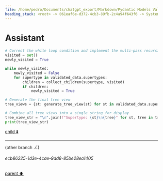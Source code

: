 ```yaml
---
file: /home/pedro/Documents/chatgpt_export/Markdown/Pydantic Models Validate Grammar.md
heading_stack: <root> -> 061eaf6e-d372-4cb3-89fb-2c4a94f643f6 -> System -> cc0cd000-c5d4-4660-bc2e-8fe013b3c090 -> System -> aaa29d07-977b-4c5b-84ea-2dbd6660aa55 -> User -> Basic Info -> Internal Nodes -> Task -> a59e5ca8-0836-43aa-95ae-557da12f334d -> Tool -> df057f39-09fe-452a-a373-0e8af0517ed8 -> Assistant -> eac7e948-a00f-48dc-9291-b50e427443d8 -> Tool -> 269ca8b2-1769-4ac8-8a5d-deb74bea2c07 -> Assistant -> f12a4d59-1929-403d-abba-eb91897bd209 -> Assistant -> 7a1efd11-fe1f-45ce-8b70-9980dd6701b5 -> Tool -> d2cd1215-a1ae-4c2a-b2e0-8fdba68f2e90 -> Assistant -> a37fa0ec-cfd0-4c94-9569-4b2f95e88c3b -> Assistant -> 2cc0efdf-d6d5-4231-bbfc-49f199cba9b3 -> Tool -> 1a5fb753-2396-462e-8a40-245073e84638 -> Assistant -> aaa214e6-f126-4374-aa7a-a864d4a4a650 -> User -> c9a1a2b6-9829-4136-84a4-7fb52290ecc2 -> Assistant -> 0aac7ebc-176b-4f59-8385-8754815705e0 -> Tool -> 90c0afda-35b5-4d6c-b767-652a10ec7009 -> Assistant -> aaa251f8-f462-4594-a7f4-5110ef19aa88 -> User -> 6f4a1dde-3ce3-4099-8dba-56f8f2ecce2e -> Assistant -> 06d698da-0d98-48ba-8744-ea08aeb456a5 -> Tool -> 91c2c938-df80-4721-9821-48906b31862c -> Assistant -> aaa2bc5d-a4c0-4982-907a-b33f5407edf6 -> User -> a2c08485-4965-42e5-9297-a02f55ebe428 -> Assistant -> adbaeae2-7686-4bd8-a984-217f8adb12f8 -> Tool -> 8fd7c313-58e6-4151-b647-c80fa34c4a77 -> Assistant -> aaa23544-1053-4bfa-8cd2-0ee10a09de03 -> User -> e3569785-9e36-4f56-b9f4-aac6c4ece636 -> Assistant -> bff1d3d5-822f-4a91-a2d9-475d5930d718 -> Tool -> b9a775e9-19be-40dd-8b3e-e0052d643237 -> Assistant -> b2094f78-f968-4f15-b6e8-00bbbaeae587 -> Assistant
---
```

# Assistant

```python
# Correct the while loop condition and implement the multi-pass recursion again
visited = set()
newly_visited = True

while newly_visited:
    newly_visited = False
    for supertype in validated_data.supertypes:
        children = collect_children(supertype, visited)
        if children:
            newly_visited = True

# Generate the final tree view
tree_views = {st: generate_tree_view(st) for st in validated_data.supertypes}

# Combine all tree views into a single string for display
tree_view_str = "\n".join(f"Supertype: {st}\n{tree}" for st, tree in tree_views.items())
print(tree_view_str)
```

[child ⬇️](#ecb86225-1d3e-4cae-9dd8-85be28ea1405)

---

(other branch ⎇)
###### ecb86225-1d3e-4cae-9dd8-85be28ea1405
[parent ⬆️](#b2094f78-f968-4f15-b6e8-00bbbaeae587)

